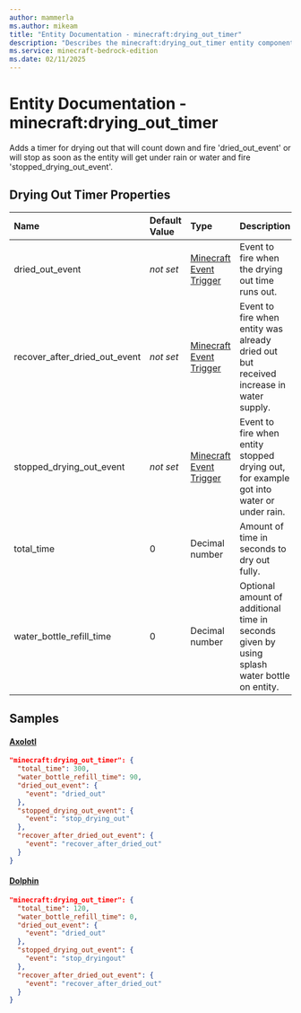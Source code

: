 ```yaml
---
author: mammerla
ms.author: mikeam
title: "Entity Documentation - minecraft:drying_out_timer"
description: "Describes the minecraft:drying_out_timer entity component"
ms.service: minecraft-bedrock-edition
ms.date: 02/11/2025 
---
```


# Entity Documentation - minecraft:drying_out_timer

Adds a timer for drying out that will count down and fire 'dried_out_event' or will stop as soon as the entity will get under rain or water and fire 'stopped_drying_out_event'.


## Drying Out Timer Properties

|Name       |Default Value |Type |Description |Example Values |
|:----------|:-------------|:----|:-----------|:------------- |
| dried_out_event | *not set* | [Minecraft Event Trigger](../Definitions/NestedTables/triggers.md) | Event to fire when the drying out time runs out. | Axolotl: `{"event":"dried_out"}` | 
| recover_after_dried_out_event | *not set* | [Minecraft Event Trigger](../Definitions/NestedTables/triggers.md) | Event to fire when entity was already dried out but received increase in water supply. | Axolotl: `{"event":"recover_after_dried_out"}` | 
| stopped_drying_out_event | *not set* | [Minecraft Event Trigger](../Definitions/NestedTables/triggers.md) | Event to fire when entity stopped drying out, for example got into water or under rain. | Axolotl: `{"event":"stop_drying_out"}`, Dolphin: `{"event":"stop_dryingout"}` | 
| total_time | 0 | Decimal number | Amount of time in seconds to dry out fully. | Axolotl: `300`, Dolphin: `120` | 
| water_bottle_refill_time | 0 | Decimal number | Optional amount of additional time in seconds given by using splash water bottle on entity. | Axolotl: `90` | 

## Samples

#### [Axolotl](https://github.com/Mojang/bedrock-samples/tree/preview/behavior_pack/entities/axolotl.json)


```json
"minecraft:drying_out_timer": {
  "total_time": 300,
  "water_bottle_refill_time": 90,
  "dried_out_event": {
    "event": "dried_out"
  },
  "stopped_drying_out_event": {
    "event": "stop_drying_out"
  },
  "recover_after_dried_out_event": {
    "event": "recover_after_dried_out"
  }
}
```

#### [Dolphin](https://github.com/Mojang/bedrock-samples/tree/preview/behavior_pack/entities/dolphin.json)


```json
"minecraft:drying_out_timer": {
  "total_time": 120,
  "water_bottle_refill_time": 0,
  "dried_out_event": {
    "event": "dried_out"
  },
  "stopped_drying_out_event": {
    "event": "stop_dryingout"
  },
  "recover_after_dried_out_event": {
    "event": "recover_after_dried_out"
  }
}
```
